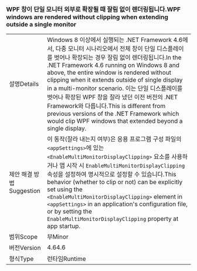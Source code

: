 ### <a name="wpf-windows-are-rendered-without-clipping-when-extending-outside-a-single-monitor"></a><span data-ttu-id="f3057-101">WPF 창이 단일 모니터 외부로 확장될 때 잘림 없이 렌더링됩니다.</span><span class="sxs-lookup"><span data-stu-id="f3057-101">WPF windows are rendered without clipping when extending outside a single monitor</span></span>

|   |   |
|---|---|
|<span data-ttu-id="f3057-102">설명</span><span class="sxs-lookup"><span data-stu-id="f3057-102">Details</span></span>|<span data-ttu-id="f3057-103">Windows 8 이상에서 실행되는 .NET Framework 4.6에서, 다중 모니터 시나리오에서 전체 창이 단일 디스플레이를 벗어나 확장되는 경우 잘림 없이 렌더링됩니다.</span><span class="sxs-lookup"><span data-stu-id="f3057-103">In the .NET Framework 4.6 running on Windows 8 and above, the entire window is rendered without clipping when it extends outside of single display in a multi-monitor scenario.</span></span> <span data-ttu-id="f3057-104">이는 단일 디스플레이를 벗어나 확장된 WPF 창을 잘라 냈던 이전 버전의 .NET Framework와 다릅니다.</span><span class="sxs-lookup"><span data-stu-id="f3057-104">This is different from previous versions of the .NET Framework which would clip WPF windows that extended beyond a single display.</span></span>|
|<span data-ttu-id="f3057-105">제안 해결 방법</span><span class="sxs-lookup"><span data-stu-id="f3057-105">Suggestion</span></span>|<span data-ttu-id="f3057-106">이 동작(잘라 내는지 여부)은 응용 프로그램 구성 파일의 <code>&lt;appSettings&gt;</code>에 있는 <code>&lt;EnableMultiMonitorDisplayClipping&gt;</code> 요소를 사용하거나 앱 시작 시 <code>EnableMultiMonitorDisplayClipping</code> 속성을 설정하여 명시적으로 설정할 수 있습니다.</span><span class="sxs-lookup"><span data-stu-id="f3057-106">This behavior (whether to clip or not) can be explicitly set using the <code>&lt;EnableMultiMonitorDisplayClipping&gt;</code> element in <code>&lt;appSettings&gt;</code> in an application's configuration file, or by setting the <code>EnableMultiMonitorDisplayClipping</code> property at app startup.</span></span>|
|<span data-ttu-id="f3057-107">범위</span><span class="sxs-lookup"><span data-stu-id="f3057-107">Scope</span></span>|<span data-ttu-id="f3057-108">부</span><span class="sxs-lookup"><span data-stu-id="f3057-108">Minor</span></span>|
|<span data-ttu-id="f3057-109">버전</span><span class="sxs-lookup"><span data-stu-id="f3057-109">Version</span></span>|<span data-ttu-id="f3057-110">4.6</span><span class="sxs-lookup"><span data-stu-id="f3057-110">4.6</span></span>|
|<span data-ttu-id="f3057-111">형식</span><span class="sxs-lookup"><span data-stu-id="f3057-111">Type</span></span>|<span data-ttu-id="f3057-112">런타임</span><span class="sxs-lookup"><span data-stu-id="f3057-112">Runtime</span></span>|

